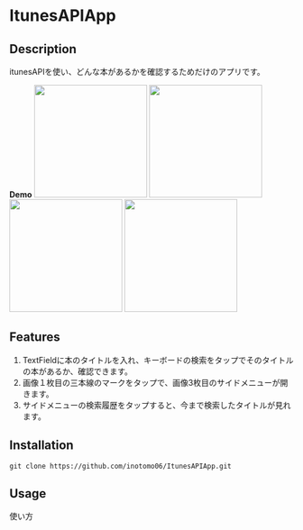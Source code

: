 # ItunesAPIApp

## Description
itunesAPIを使い、どんな本があるかを確認するためだけのアプリです。

**Demo**
<img src="https://user-images.githubusercontent.com/86100981/167614971-9c32dc85-31a2-4920-aef0-5d0897ba2226.png" width="200">
<img src="https://user-images.githubusercontent.com/86100981/167634815-317c0441-4976-4a16-96c6-ba15026b2011.png" width="200">
<img src="https://user-images.githubusercontent.com/86100981/167635486-7ad7cb92-afb9-4559-9027-8b7004df60cf.png" width="200">
<img src="https://user-images.githubusercontent.com/86100981/167635166-17f0cf34-5cc0-4e99-9ad6-b9663d7ccd39.png" width="200">

## Features
1. TextFieldに本のタイトルを入れ、キーボードの検索をタップでそのタイトルの本があるか、確認できます。
2. 画像１枚目の三本線のマークをタップで、画像3枚目のサイドメニューが開きます。
3. サイドメニューの検索履歴をタップすると、今まで検索したタイトルが見れます。

## Installation
`git clone https://github.com/inotomo06/ItunesAPIApp.git`


## Usage
使い方

<!-- ## 開発環境
- Interface: SwiftUI  
- Language: Swift  
- Xcode 13.3.1 -->
